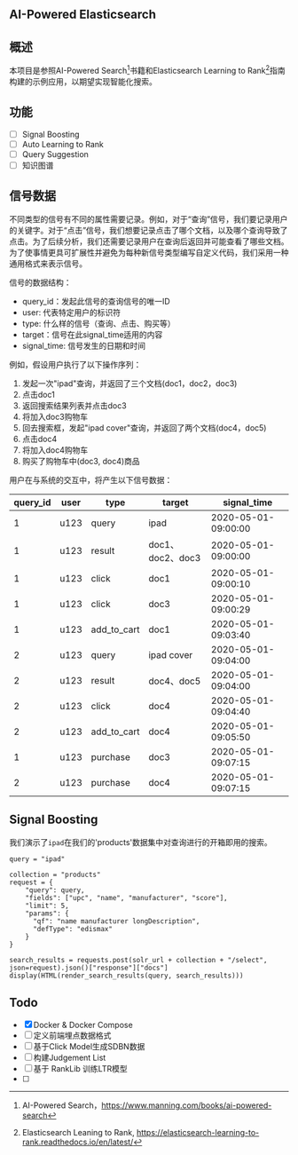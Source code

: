 ## AI-Powered Elasticsearch

## 概述

本项目是参照AI-Powered Search[^1]书籍和Elasticsearch Learning to Rank[^2]指南构建的示例应用，以期望实现智能化搜索。


## 功能
- [ ] Signal Boosting
- [ ] Auto Learning to Rank
- [ ] Query Suggestion
- [ ] 知识图谱 

## 信号数据
不同类型的信号有不同的属性需要记录。例如，对于“查询”信号，我们要记录用户的关键字。对于“点击”信号，我们想要记录点击了哪个文档，以及哪个查询导致了点击。为了后续分析，我们还需要记录用户在查询后返回并可能查看了哪些文档。为了使事情更具可扩展性并避免为每种新信号类型编写自定义代码，我们采用一种通用格式来表示信号。

信号的数据结构：

- query_id：发起此信号的查询信号的唯一ID
- user:  代表特定用户的标识符
- type:  什么样的信号（查询、点击、购买等）
- target：信号在此signal_time适用的内容
- signal_time:  信号发生的日期和时间



例如，假设用户执行了以下操作序列：

1. 发起一次"ipad"查询，并返回了三个文档(doc1，doc2，doc3)
2. 点击doc1
3. 返回搜索结果列表并点击doc3
4. 将加入doc3购物车
5. 回去搜索框，发起"ipad cover"查询，并返回了两个文档(doc4，doc5)
6. 点击doc4
7. 将加入doc4购物车
8. 购买了购物车中(doc3, doc4)商品

用户在与系统的交互中，将产生以下信号数据：

| query_id | user | type        | target           | signal_time         |
| -------- | ---- | ----------- | ---------------- | ------------------- |
| 1        | u123 | query       | ipad             | 2020-05-01-09:00:00 |
| 1        | u123 | result      | doc1、doc2、doc3 | 2020-05-01-09:00:00 |
| 1        | u123 | click       | doc1             | 2020-05-01-09:00:10 |
| 1        | u123 | click       | doc3             | 2020-05-01-09:00:29 |
| 1        | u123 | add_to_cart | doc1             | 2020-05-01-09:03:40 |
| 2        | u123 | query       | ipad cover       | 2020-05-01-09:04:00 |
| 2        | u123 | result      | doc4、doc5       | 2020-05-01-09:04:00 |
| 2        | u123 | click       | doc4             | 2020-05-01-09:04:40 |
| 2        | u123 | add_to_cart | doc4             | 2020-05-01-09:05:50 |
| 1        | u123 | purchase    | doc3             | 2020-05-01-09:07:15 |
| 2        | u123 | purchase    | doc4             | 2020-05-01-09:07:15 |



## Signal Boosting

我们演示了`ipad`在我们的'products'数据集中对查询进行的开箱即用的搜索。

```
query = "ipad"

collection = "products"
request = {
    "query": query,
    "fields": ["upc", "name", "manufacturer", "score"],
    "limit": 5,
    "params": {
      "qf": "name manufacturer longDescription",
      "defType": "edismax"
    }
}

search_results = requests.post(solr_url + collection + "/select", json=request).json()["response"]["docs"]
display(HTML(render_search_results(query, search_results)))
```



## Todo

- [x] Docker & Docker Compose
- [ ] 定义前端埋点数据格式
- [ ] 基于Click Model生成SDBN数据 
- [ ] 构建Judgement List
- [ ] 基于 RankLib 训练LTR模型
- [ ] 


[^1]: AI-Powered Search，https://www.manning.com/books/ai-powered-search
[^2]: Elasticsearch Leaning to Rank, https://elasticsearch-learning-to-rank.readthedocs.io/en/latest/
